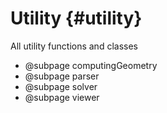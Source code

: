 # Utility {#utility}

All utility functions and classes

* @subpage computingGeometry
* @subpage parser
* @subpage solver
* @subpage viewer